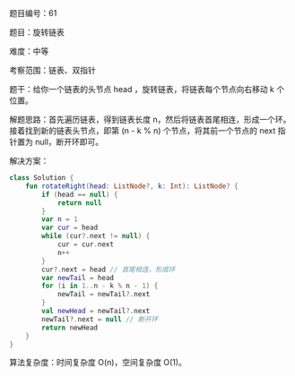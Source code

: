题目编号：61

题目：旋转链表

难度：中等

考察范围：链表、双指针

题干：给你一个链表的头节点 head ，旋转链表，将链表每个节点向右移动 k 个位置。

解题思路：首先遍历链表，得到链表长度 n，然后将链表首尾相连，形成一个环。接着找到新的链表头节点，即第 (n - k % n) 个节点，将其前一个节点的 next 指针置为 null，断开环即可。

解决方案：

```kotlin
class Solution {
    fun rotateRight(head: ListNode?, k: Int): ListNode? {
        if (head == null) {
            return null
        }
        var n = 1
        var cur = head
        while (cur?.next != null) {
            cur = cur.next
            n++
        }
        cur?.next = head // 首尾相连，形成环
        var newTail = head
        for (i in 1..n - k % n - 1) {
            newTail = newTail?.next
        }
        val newHead = newTail?.next
        newTail?.next = null // 断开环
        return newHead
    }
}
```

算法复杂度：时间复杂度 O(n)，空间复杂度 O(1)。